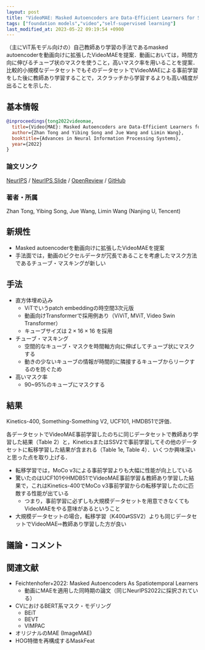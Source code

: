 ```yaml
---
layout: post
title: "VideoMAE: Masked Autoencoders are Data-Efficient Learners for Self-Supervised Video Pre-Training"
tags: ["foundation models","video","self-supervised learning"]
last_modified_at: 2023-05-22 09:19:54 +0900
---
```


（主にViT系モデル向けの）自己教師あり学習の手法であるmasked autoencoderを動画向けに拡張したVideoMAEを提案．動画においては，時間方向に伸びるチューブ状のマスクを使うこと，高いマスク率を用いることを提案．比較的小規模なデータセットでもそのデータセットでVideoMAEによる事前学習をした後に教師あり学習することで，スクラッチから学習するよりも高い精度が出ることを示した．

## 基本情報

```bibtex
@inproceedings{tong2022videomae,
  title={Video{MAE}: Masked Autoencoders are Data-Efficient Learners for Self-Supervised Video Pre-Training},
  author={Zhan Tong and Yibing Song and Jue Wang and Limin Wang},
  booktitle={Advances in Neural Information Processing Systems},
  year={2022}
}
```

### 論文リンク

[NeurIPS](https://proceedings.neurips.cc/paper_files/paper/2022/hash/416f9cb3276121c42eebb86352a4354a-Abstract-Conference.html) / [NeurIPS Slide](https://nips.cc/media/neurips-2022/Slides/54362.pdf) / [OpenReview](https://openreview.net/forum?id=AhccnBXSne) / [GitHub](https://github.com/MCG-NJU/VideoMAE)

### 著者・所属

Zhan Tong, Yibing Song, Jue Wang, Limin Wang (Nanjing U, Tencent)

## 新規性

* Masked autoencoderを動画向けに拡張したVideoMAEを提案
* 手法面では，動画のピクセルデータが冗長であることを考慮したマスク方法であるチューブ・マスキングが新しい

## 手法

* 直方体埋め込み
    * ViTでいうpatch embeddingの時空間3次元版
    * 動画向けTransformerで採用例あり（ViViT, MViT, Video Swin Transformer）
    * キューブサイズは $2\times16\times16$ を採用
* チューブ・マスキング
    * 空間的なキューブ・マスクを時間軸方向に伸ばしてチューブ状にマスクする
    * 動きの少ないキューブの情報が時間的に隣接するキューブからリークするのを防ぐため
* 高いマスク率
    * 90~95%のキューブにマスクする

## 結果

Kinetics-400, Something-Something V2, UCF101, HMDB51で評価．

各データセットでVideoMAE事前学習したのちに同じデータセットで教師あり学習した結果（Table 2）と，KineticsまたはSSV2で事前学習してその他のデータセットに転移学習した結果が含まれる（Table 1e, Table 4）．いくつか興味深いと思った点を取り上げる．

* 転移学習では，MoCo v3による事前学習よりも大幅に性能が向上している
* 驚いたのはUCF101やHMDB51でVideoMAE事前学習＆教師あり学習した結果で，これはKinetics-400でMoCo v3事前学習からの転移学習したのに匹敵する性能が出ている
    * つまり，事前学習に必ずしも大規模データセットを用意できなくてもVideoMAEをやる意味があるということ
* 大規模データセットの場合，転移学習（K400⇄SSV2）よりも同じデータセットでVideoMAE⇨教師あり学習した方が良い

## 議論・コメント



## 関連文献

* Feichtenhofer+2022: Masked Autoencoders As Spatiotemporal Learners
    * 動画にMAEを適用した同時期の論文（同じNeurIPS2022に採択されている）
* CVにおけるBERT系マスク・モデリング
    * BEiT
    * BEVT
    * VIMPAC
* オリジナルのMAE (ImageMAE)
* HOG特徴を再構成するMaskFeat

